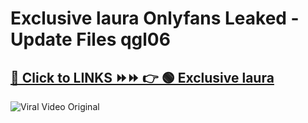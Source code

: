 
 # Exclusive laura Onlyfans Leaked - Update Files qgl06

## <h2><a href="https://clipsfans.com/Exclusive_laura&ref=git">🔗 Click to LINKS ⏩⏩ 👉 🟢 Exclusive laura </a></h2>

<a href="https://clipsfans.com/Exclusive_laura&ref=git" rel="nofollow" data-target="animated-image.originalLink"><img src="https://i.ibb.co.com/xMMVF88/686577567.gif" alt="Viral Video Original" style="max-width: 100%; display: inline-block;" data-target="animated-image.originalImage"></a>

